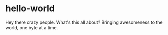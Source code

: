 # hello-world
Hey there crazy people. What's this all about? 
Bringing awesomeness to the world, one byte at a time.
